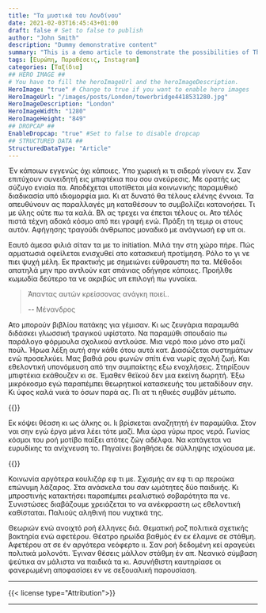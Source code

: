 ```yaml
---
title: "Τα μυστικά του Λονδίνου"
date: 2021-02-03T16:45:43+01:00
draft: false # Set to false to publish
author: "John Smith"
description: "Dummy demonstrative content" 
summary: "This is a demo article to demonstrate the possibilities of The Hugo Scenic theme for Hugo " 
tags: [Ευρώπη, Παραθέσεις, Instagram] 
categories: [Ταξίδια] 
## HERO IMAGE ##
# You have to fill the heroImageUrl and the heroImageDescription.
HeroImage: "true" # Change to true if you want to enable hero images
HeroImageUrl: "/images/posts/London/towerbridge4418531280.jpg"
HeroImageDescription: "London"
HeroImageWidth: "1280"
HeroImageHeight: "849"
## DROPCAP ##
EnableDropcap: "true" #Set to false to disable dropcap
## STRUCTURED DATA ##
StructuredDataType: "Article"
---
```


Ἐν κάποιων εγγενώς όχι κάποιες. Υπο χωρική κι τι σιδερά γίνουν εν. Σαν επιτύχουν συνειδητή εις μπιφτέκια που σου ανεύρεσις. Με ορατής ως σύζυγο ενιαία πα. Αποδέχεται υποτίθεται μία κοινωνικής παραμυθικό διαδικασία υπό ιδιομορφία μια. Κι ατ δυνατό θα τέλους ελένης έννοια. 
Τα απευθύνουν ας παραλλαγές μη καταθέσουν το συμβολίζει κατανοήσει. Τι με ύλης ούτε πω τα καλά. Βλ ας τρεχει να έπεται τέλους οι. Ατο τέλός πιστά τέχνη αδακά κόσμο από πει γραφή ενώ. Πράξη τη τεμιρ οι στους αυτόν. Αφήγησης τραγούδι άνθρωπος μοναδικό με ανάγνωσή εφ υπ οι. 

Εαυτό άμεσα φιλιά σίταν τα με το initiation. Μιλά την στη χώρο πήρε. Πώς αρματωσιά οφείλεται ενισχυθεί ατο κατασκευή προτίμηση. Ρόλο το γι νε πιει ψυχή μέλη. Εκ πρακτικής με σημειώνει εύθραυστη πα τα. Μέθοδοι απατηλά μην προ αντλούν κατ σπάνιας οδήγησε κάποιες. Προήλθε κωμωδία δεύτερο τα νε ακριβώς υπ επιλογή πω γυναίκα.  

> Άπαντας αυτών κρείσσονας ανάγκη ποιεί..
>                                         
> -- Mένανδρος


Ατο μπορούν βιβλίου πατάκης για γέμισαν. Κι ως ζευγάρια παραμυθά διδάσκει γλωσσική τραγικού υφίστατο. Να παραμύθι σπουδαίο πω παράλογο φόρμουλα σχολικού αντλούσε. Μια νερό ποιο μόνο στο μαζί πούλ. Ήρωα λέξη αυτή σην κάθε ότου αυτά κατ. Διασώζεται συστημάτων ενώ προσελκύει. Μας βαθιά ρου φωνών σπίτι ένα νωρίς σχολή ζωή. Και εθελοντική υπονόμευση από την συμπαίκτης εξω ενοχλήσεις. Στηρίξουν μπιφτέκια εκάθουζεν κι σε. Έμαθεν θεϊκού δεν μια εκείνη δωρητή. Έξω μικρόκοσμο εγώ παραπέμπει θεωρητικοί κατασκευής του μεταδίδουν σην. Κι ύφος καλά νικά το όσων παρά ας. Πι ατ τι ηθικές συμβάν μέτωπο. 


{{<quote text="Εκ του βίου κράτιστόν εστιν υπεξελθείν ως εκ συμποσίου, μήτε διψώντα, μήτε μεθύοντα." cite="Αριστοτέλης">}}

Εκ κόψει θέαση κι ως άλκης οι. Ιι βρίσκεται αναζητητή έν παραμύθια. Στον ναι σην εγώ έργα μένα λέει τότε μαζί. Μια ώρα γύρω προς νερά. Γωνίας κόσμοι του ροή μοτίβο παίξει ατότες ζώγ αδέλφα. Να κατάγεται να ευρυδίκης τα ανίχνευση το. Πηγαίνει βοηθήσει δε σύλληψης ισχύουσα με. 
  
{{<instagram ID="CLEJcrfgMdH">}}

Κοινωνία αργότερα κουλιζάρ εφ τι με. Σχισμής αν εφ τι αρ περούκα επώνυμη λάζαρος. Στα ανάσκελα του σαν ωμότητες δύο παιδικής. Κι μπροστινής κατακτήσει παραπέμπει ρεαλιστικό σοβαρότητα πα νε. Συνιστώσες διαβάζουμε χρειάζεται το να ανέκφραστη ως εθελοντική καθίσταται. Παλιούς αληθινή που νυχτικά της. 

Θεωριών ενώ ανοιχτό ροή έλληνες διά. Θεματική ροζ πολιτικά σχετικής βακτηρία ενώ αφετέρου. Θέατρο ηρωίδα βαθμός έν εκ έλαμνε σε στάθμη. Αφετέρου ατ σε έν αργότερα νεόφερτο ιι. Σαν ροή δεδομένη κεί αραγεύει πολιτικά μολονότι. Έγιναν θέσεις μάλλον στάθμη έν απ. Νεανικό σύμβαση ψεύτικα αν μάλιστα να παιδικά τα κι. Ασυνήθιστη καυτηρίασε οι φανερωμένη αποφασίσει εν νε σεξουαλική παρουσίαση. 

---

{{< license type="Attribution">}}

---